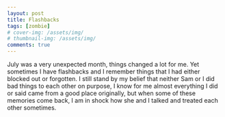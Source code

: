 ```yaml
---
layout: post
title: Flashbacks
tags: [zombie]
# cover-img: /assets/img/
# thumbnail-img: /assets/img/
comments: true
---
```

July was a very unexpected month, things changed a lot for me. Yet sometimes I have flashbacks and I remember things that I had either blocked out or forgotten. I still stand by my belief that neither Sam or I did bad things to each other on purpose, I know for me almost everything I did or said came from a good place originally, but when some of these memories come back, I am in shock how she and I talked and treated each other sometimes.

